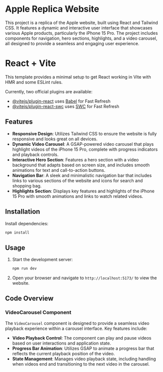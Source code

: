 # Apple Replica Website

This project is a replica of the Apple website, built using React and Tailwind CSS. It features a dynamic and interactive user interface that showcases various Apple products, particularly the iPhone 15 Pro. The project includes components for navigation, hero sections, highlights, and a video carousel, all designed to provide a seamless and engaging user experience.

# React + Vite

This template provides a minimal setup to get React working in Vite with HMR and some ESLint rules.

Currently, two official plugins are available:

- [@vitejs/plugin-react](https://github.com/vitejs/vite-plugin-react/blob/main/packages/plugin-react/README.md) uses [Babel](https://babeljs.io/) for Fast Refresh
- [@vitejs/plugin-react-swc](https://github.com/vitejs/vite-plugin-react-swc) uses [SWC](https://swc.rs/) for Fast Refresh

## Features

- **Responsive Design**: Utilizes Tailwind CSS to ensure the website is fully responsive and looks great on all devices.
- **Dynamic Video Carousel**: A GSAP-powered video carousel that plays highlight videos of the iPhone 15 Pro, complete with progress indicators and playback controls.
- **Interactive Hero Section**: Features a hero section with a video background that adapts based on screen size, and includes smooth animations for text and call-to-action buttons.
- **Navigation Bar**: A sleek and minimalistic navigation bar that includes links to various sections of the website and icons for search and shopping bag.
- **Highlights Section**: Displays key features and highlights of the iPhone 15 Pro with smooth animations and links to watch related videos.

## Installation
Install dependencies:

```sh
npm install
```

## Usage

1. Start the development server:
    ```sh
    npm run dev
    ```
2. Open your browser and navigate to `http://localhost:5173/` to view the website.

## Code Overview

### VideoCarousel Component

The `VideoCarousel` component is designed to provide a seamless video playback experience within a carousel interface. Key features include:

- **Video Playback Control**: The component can play and pause videos based on user interactions and application state.
- **Progress Bar Animation**: Utilizes GSAP to animate a progress bar that reflects the current playback position of the video.
- **State Management**: Manages video playback state, including handling when videos end and transitioning to the next video in the carousel.

